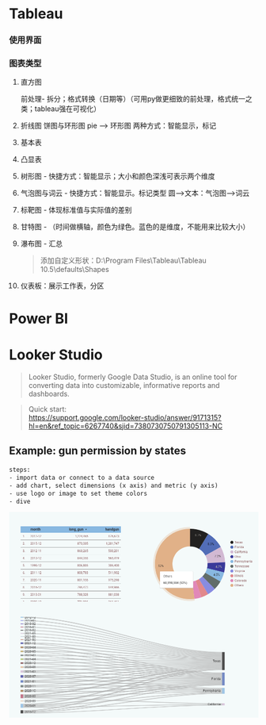 
# Tableau

### 使用界面

### 图表类型

1. 直方图

    前处理- 拆分；格式转换（日期等）（可用py做更细致的前处理，格式统一之类；tableau强在可视化）

1. 折线图
饼图与环形图
 pie --> 环形图 两种方式：智能显示，标记

1. 基本表

1. 凸显表

1. 树形图 - 快捷方式：智能显示；大小和颜色深浅可表示两个维度

1. 气泡图与词云 - 快捷方式：智能显示。标记类型 圆-->文本：气泡图-->词云

1. 标靶图 - 体现标准值与实际值的差别
1. 甘特图 - （时间做横轴，颜色为绿色。蓝色的是维度，不能用来比较大小）
1. 瀑布图 - 汇总

    > 添加自定义形状：D:\Program Files\Tableau\Tableau 10.5\defaults\Shapes 

1. 仪表板：展示工作表，分区

# Power BI


# Looker Studio

> Looker Studio, formerly Google Data Studio, is an online tool for converting data into customizable, informative reports and dashboards.

> Quick start:    
https://support.google.com/looker-studio/answer/9171315?hl=en&ref_topic=6267740&sjid=7380730750791305113-NC

## Example: gun permission by states

    steps: 
    - import data or connect to a data source
    - add chart, select dimensions (x axis) and metric (y axis)
    - use logo or image to set theme colors
    - dive 

![alt text](image.png)


